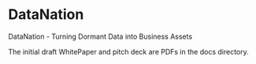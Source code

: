 # DataNation
DataNation - Turning Dormant Data into Business Assets

The initial draft WhitePaper and pitch deck are PDFs in the docs directory. 
